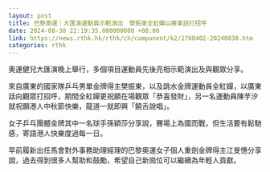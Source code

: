```yaml
---
layout: post
title: 巴黎奧運｜大匯演運動員示範演出　樊振東全紅嬋以廣東話打招呼
date: 2024-08-30 22:19:35.000000000 +08:00
link: https://news.rthk.hk/rthk/ch/component/k2/1768402-20240830.htm
categories: rthk
---
```


奧運健兒大匯演晚上舉行，多個項目運動員先後亮相示範演出及與觀眾分享。

來自廣東的國家隊乒乓男單金牌得主樊振東，以及跳水金牌運動員全紅嬋，以廣東話向觀眾打招呼，期間全紅嬋更祝願在場觀眾「恭喜發財」，另一名運動員陳芋汐就祝願港人中秋節快樂，龍道一就即興「饒舌說唱」。

女子乒乓團體金牌其中一名球手孫穎莎分享說，賽場上為國而戰，但生活要有鬆馳感，寄語港人快樂度過每一日。

早前履新出任馬會對外事務助理經理的巴黎奧運女子個人重劍金牌得主江旻憓分享說，過去得到很多人幫助和鼓勵，希望自己新崗位可以繼續為年輕人貢獻。
